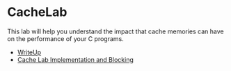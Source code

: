 # CacheLab

This lab will help you understand the impact that cache memories can have on the
performance of your C programs.

* [WriteUp](http://csapp.cs.cmu.edu/3e/cachelab.pdf)
* [Cache Lab Implementation and Blocking](http://www.cs.cmu.edu/afs/cs/academic/class/15213-f15/www/recitations/rec07.pdf)
